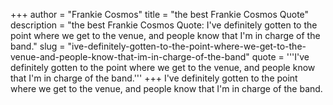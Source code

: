 +++
author = "Frankie Cosmos"
title = "the best Frankie Cosmos Quote"
description = "the best Frankie Cosmos Quote: I've definitely gotten to the point where we get to the venue, and people know that I'm in charge of the band."
slug = "ive-definitely-gotten-to-the-point-where-we-get-to-the-venue-and-people-know-that-im-in-charge-of-the-band"
quote = '''I've definitely gotten to the point where we get to the venue, and people know that I'm in charge of the band.'''
+++
I've definitely gotten to the point where we get to the venue, and people know that I'm in charge of the band.
